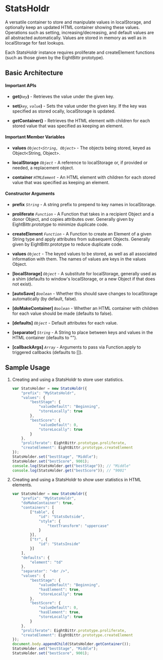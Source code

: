 # StatsHoldr

A versatile container to store and manipulate values in localStorage, and
optionally keep an updated HTML container showing these values. Operations such
as setting, increasing/decreasing, and default values are all abstracted
automatically. Values are stored in memory as well as in localStorage for fast
lookups.

Each StatsHoldr instance requires proliferate and createElement 
functions (such as those given by the EightBittr prototype).


## Basic Architecture

#### Important APIs

* **get(***`key`***)** - Retrieves the value under the given key. 

* **set(***`key`, `value`***)** - Sets the value under the given key. If the key 
was specified as stored ocally, localStorage is updated.

* **getContainer()** - Retrieves the HTML element with children for each stored
value that was specified as keeping an element.

#### Important Member Variables

* **values** *`Object<String, Object>`* - The objects being stored, keyed as
Object<String, Object>.

* **localStorage** *`Object`* - A reference to localStorage or, if provided or
needed, a replacement object.

* **container** *`HTMLEement`* - An HTML element with children for each stored
value that was specified as keeping an element.

#### Constructor Arguments

* **prefix** *`String`* - A string prefix to prepend to key names in 
localStorage.

* **proliferate** *`Function`* - A Function that takes in a recipient Object and 
a donor Object, and copies attributes over. Generally given by 
EightBittr.prototype to minimize duplicate code.

* **createElement** *`Function`* - A Function to create an Element of a given
String type and apply attributes from subsequent Objects. Generally given by
EightBittr.prototype to reduce duplicate code.

* **values** *`Object`* - The keyed values to be stored, as well as all 
associated information with them. The names of values are keys in the values 
Object.

* **[localStorage]** *`Object`* - A substitute for localStorage, generally used 
as a shim (defaults to window's localStorage, or a new Object if that does not 
exist).

* **[autoSave]** *`Boolean`* - Whether this should save changes to localStorage 
automatically (by default, false).

* **[doMakeContainer]** *`Boolean`* - Whether an HTML container with children
for each value should be made (defaults to false).

* **[defaults]** *`Object`* - Default attributes for each value.

* **[separator]** *`String`* - A String to place between keys and values in the
HTML container (defaults to "").

* **[callbackArgs]** *`Array`* - Arguments to pass via Function.apply to 
triggered callbacks (defaults to []).


## Sample Usage

1. Creating and using a StatsHoldr to store user statistics.

    ```javascript
    var StatsHolder = new StatsHoldr({
        "prefix": "MyStatsHoldr",
        "values": {
            "bestStage": {
                "valueDefault": "Beginning",
                "storeLocally": true
            },
            "bestScore": {
                "valueDefault": 0,
                "storeLocally": true
            }
        },
        "proliferate": EightBittr.prototype.proliferate,
        "createElement": EightBittr.prototype.createElement
    });
    StatsHolder.set("bestStage", "Middle");
    StatsHolder.set("bestScore", 9001);
    console.log(StatsHolder.get("bestStage")); // "Middle"
    console.log(StatsHolder.get("bestScore")); // "9001"
    ```

2. Creating and using a StatsHoldr to show user statistics in HTML elements.

    ```javascript
    var StatsHolder = new StatsHoldr({
        "prefix": "MyStatsHoldr",
        "doMakeContainer": true,
        "containers": [
            ["table", {
                "id": "StatsOutside",
                "style": {
                    "textTransform": "uppercase"
                }
            }],
            ["tr", {
                "id": "StatsInside"
            }]
        ],
        "defaults": {
            "element": "td"
        },
        "separator": "<br />",
        "values": {
            "bestStage": {
                "valueDefault": "Beginning",
                "hasElement": true,
                "storeLocally": true
            },
            "bestScore": {
                "valueDefault": 0,
                "hasElement": true,
                "storeLocally": true
            }
        },
        "proliferate": EightBittr.prototype.proliferate,
        "createElement": EightBittr.prototype.createElement
    });
    document.body.appendChild(StatsHolder.getContainer());
    StatsHolder.set("bestStage", "Middle");
    StatsHolder.set("bestScore", 9001);
    ```
